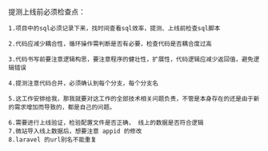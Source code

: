 
提测上线前必须检查点：

	1.项目中的sql必须记录下来，找时间查看sql效率，提测、上线前检查sql脚本

	2.代码应减少耦合性，循环操作需判断是否有必要，检查代码是否耦合度过高

	3.代码书写前要注意逻辑构思，要注意程序的健壮性，扩展性，代码逻辑应减少返回值，避免逻辑错误

	4.提测注意代码合并，必须确认到每个分支，每个分支名

	5.这工作安排给我，那我就要对这工作的全部技术相关问题负责，不管是本身存在的还是由于新的需求增加而导致的，都是自己的问题。
	
	6.需要进行上线验证，检验配置文件是否正确， 线上的数据是否符合逻辑
	7.微站导入线上数据后，想要注意 appid 的修改
	8.laravel 的url别名不能重复

	
